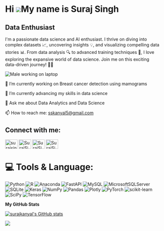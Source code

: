 Hi ![](https://user-images.githubusercontent.com/18350557/176309783-0785949b-9127-417c-8b55-ab5a4333674e.gif)My name is Suraj Singh
===================================================================================================================================

Data Enthusiast
---------------
I'm a passionate data science and AI enthusiast. I thrive on diving into complex datasets 📈, uncovering insights 💡, and visualizing compelling data stories 📊. From data analysis 🔍 to advanced training techniques 🧠, I love exploring the expansive world of data science. Join me on this exciting data-driven journey! 🚀✨

<!-- <img src="https://user-images.githubusercontent.com/59734313/157189039-c09b3e38-9f42-42c0-ab54-14f1574190a7.gif" width="300" alt="GIF image"> -->
![Male working on laptop](https://media.giphy.com/media/HyJfZ5JCM7MaKfd4el/giphy.gif)

🔭 I’m currently working on Breast cancer detection using mamograms

🌱 I’m currently advancing my skills in data science

💬 Ask me about Data Analytics and Data Science

📫 How to reach me: sskanyal5@gmail.com

<h2 align="left">Connect with me:</h2>
<p align="left">
<a href="https://www.linkedin.com/in/suraj-singh-a04b29262/" target="blank"><img align="center" src="https://raw.githubusercontent.com/rahuldkjain/github-profile-readme-generator/master/src/images/icons/Social/linked-in-alt.svg" alt="surajsingh" height="30" width="40" /></a>
<a href="https://www.kaggle.com/sskanyal" target="blank"><img align="center" src="https://raw.githubusercontent.com/rahuldkjain/github-profile-readme-generator/master/src/images/icons/Social/kaggle.svg" alt="SurajSingh" height="30" width="40" /></a>
<a href="https://medium.com/@maryam-sikander" target="blank"><img align="center" src="https://raw.githubusercontent.com/rahuldkjain/github-profile-readme-generator/master/src/images/icons/Social/hackerrank.svg" alt="SurajSingh" height="30" width="40" /></a>
<a href="https://leetcode.com/u/sskanyal5/" target="blank"><img align="center" src="https://raw.githubusercontent.com/rahuldkjain/github-profile-readme-generator/master/src/images/icons/Social/leet-code.svg" alt="SurajSingh" height="30" width="40" /></a>
</p>


# 💻 Tools & Language:
![Python](https://img.shields.io/badge/python-3670A0?style=for-the-badge&logo=python&logoColor=ffdd54) ![R](https://img.shields.io/badge/r-%23276DC3.svg?style=for-the-badge&logo=r&logoColor=white) ![Anaconda](https://img.shields.io/badge/Anaconda-%2344A833.svg?style=for-the-badge&logo=anaconda&logoColor=white) ![FastAPI](https://img.shields.io/badge/FastAPI-005571?style=for-the-badge&logo=fastapi) ![MySQL](https://img.shields.io/badge/mysql-%2300f.svg?style=for-the-badge&logo=mysql&logoColor=white) ![MicrosoftSQLServer](https://img.shields.io/badge/Microsoft%20SQL%20Sever-CC2927?style=for-the-badge&logo=microsoft%20sql%20server&logoColor=white) ![SQLite](https://img.shields.io/badge/sqlite-%2307405e.svg?style=for-the-badge&logo=sqlite&logoColor=white) ![Keras](https://img.shields.io/badge/Keras-%23D00000.svg?style=for-the-badge&logo=Keras&logoColor=white) ![NumPy](https://img.shields.io/badge/numpy-%23013243.svg?style=for-the-badge&logo=numpy&logoColor=white) ![Pandas](https://img.shields.io/badge/pandas-%23150458.svg?style=for-the-badge&logo=pandas&logoColor=white) ![Plotly](https://img.shields.io/badge/Plotly-%233F4F75.svg?style=for-the-badge&logo=plotly&logoColor=white) ![PyTorch](https://img.shields.io/badge/PyTorch-%23EE4C2C.svg?style=for-the-badge&logo=PyTorch&logoColor=white) ![scikit-learn](https://img.shields.io/badge/scikit--learn-%23F7931E.svg?style=for-the-badge&logo=scikit-learn&logoColor=white) ![SciPy](https://img.shields.io/badge/SciPy-%230C55A5.svg?style=for-the-badge&logo=scipy&logoColor=%white) ![TensorFlow](https://img.shields.io/badge/TensorFlow-%23FF6F00.svg?style=for-the-badge&logo=TensorFlow&logoColor=white)

<b>My GitHub Stats</b>

<a href="http://www.github.com/surajkanyal"><img src="https://github-readme-stats.vercel.app/api?username=surajkanyal&show_icons=true&hide=&count_private=true&title_color=0891b2&text_color=ffffff&icon_color=0891b2&bg_color=1c1917&hide_border=true&show_icons=true" alt="surajkanyal's GitHub stats" /></a>

<a href="http://www.github.com/surajkanyal"><img src="https://github-readme-streak-stats.herokuapp.com/?user=surajkanyal&stroke=ffffff&background=1c1917&ring=0891b2&fire=0891b2&currStreakNum=ffffff&currStreakLabel=0891b2&sideNums=ffffff&sideLabels=ffffff&dates=ffffff&hide_border=true" /></a>
